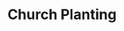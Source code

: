 ---
title: Church Planting
path: xp.evangelism
order: 4
type: Overseer
userID: YmFydEBmbGF0bGFuZGdyb3VwLm9yZw==
rprs: false
---